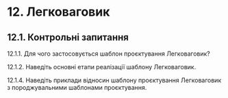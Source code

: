 # 12. Легковаговик

## 12.1. Контрольні запитання

12.1.1.	Для чого застосовується шаблон проєктування Легковаговик?

12.1.2.	Наведіть основні етапи реалізації шаблону Легковаговик.

12.1.4.	Наведіть приклади відносин шаблону проєктування Легковаговик 
з породжувальними шаблонами проєктування.

